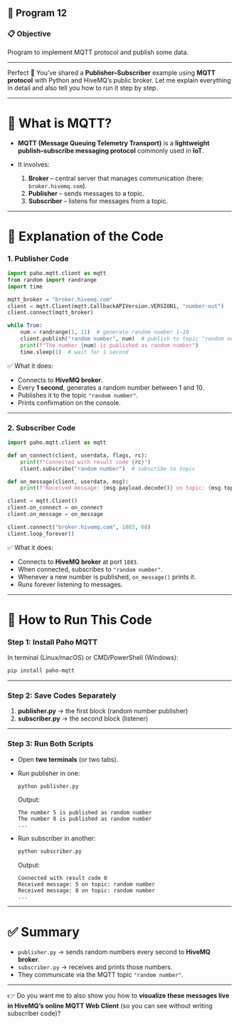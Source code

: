 ## 🚀 Program 12

### 📋 Objective
Program to implement MQTT protocol and publish some data. 

---

Perfect 🚀 You’ve shared a **Publisher–Subscriber** example using **MQTT protocol** with Python and HiveMQ’s public broker. Let me explain everything in detail and also tell you how to run it step by step.

---

# 🔹 What is MQTT?

* **MQTT (Message Queuing Telemetry Transport)** is a **lightweight publish–subscribe messaging protocol** commonly used in **IoT**.
* It involves:

  1. **Broker** – central server that manages communication (here: `broker.hivemq.com`).
  2. **Publisher** – sends messages to a topic.
  3. **Subscriber** – listens for messages from a topic.

---

# 🔹 Explanation of the Code

### **1. Publisher Code**

```python
import paho.mqtt.client as mqtt
from random import randrange
import time

mqtt_broker = "broker.hivemq.com"
client = mqtt.Client(mqtt.CallbackAPIVersion.VERSION1, "number-out")
client.connect(mqtt_broker)

while True:
    num = randrange(1, 11)  # generate random number 1–10
    client.publish("random number", num)  # publish to topic "random number"
    print(f"The number {num} is published as random number")
    time.sleep(1)  # wait for 1 second
```

✅ What it does:

* Connects to **HiveMQ broker**.
* Every **1 second**, generates a random number between 1 and 10.
* Publishes it to the topic `"random number"`.
* Prints confirmation on the console.

---

### **2. Subscriber Code**

```python
import paho.mqtt.client as mqtt

def on_connect(client, userdata, flags, rc):
    print(f"Connected with result code {rc}")
    client.subscribe("random number")  # subscribe to topic

def on_message(client, userdata, msg):
    print(f"Received message: {msg.payload.decode()} on topic: {msg.topic}")

client = mqtt.Client()
client.on_connect = on_connect
client.on_message = on_message

client.connect("broker.hivemq.com", 1883, 60)
client.loop_forever()
```

✅ What it does:

* Connects to **HiveMQ broker** at port `1883`.
* When connected, subscribes to `"random number"`.
* Whenever a new number is published, `on_message()` prints it.
* Runs forever listening to messages.

---

# 🔹 How to Run This Code

### **Step 1: Install Paho MQTT**

In terminal (Linux/macOS) or CMD/PowerShell (Windows):

```bash
pip install paho-mqtt
```

---

### **Step 2: Save Codes Separately**

1. **publisher.py** → the first block (random number publisher)
2. **subscriber.py** → the second block (listener)

---

### **Step 3: Run Both Scripts**

* Open **two terminals** (or two tabs).

* Run publisher in one:

  ```bash
  python publisher.py
  ```

  Output:

  ```
  The number 5 is published as random number
  The number 8 is published as random number
  ...
  ```

* Run subscriber in another:

  ```bash
  python subscriber.py
  ```

  Output:

  ```
  Connected with result code 0
  Received message: 5 on topic: random number
  Received message: 8 on topic: random number
  ...
  ```

---

# ✅ Summary

* `publisher.py` → sends random numbers every second to **HiveMQ broker**.
* `subscriber.py` → receives and prints those numbers.
* They communicate via the MQTT topic `"random number"`.

---

👉 Do you want me to also show you how to **visualize these messages live in HiveMQ’s online MQTT Web Client** (so you can see without writing subscriber code)?
